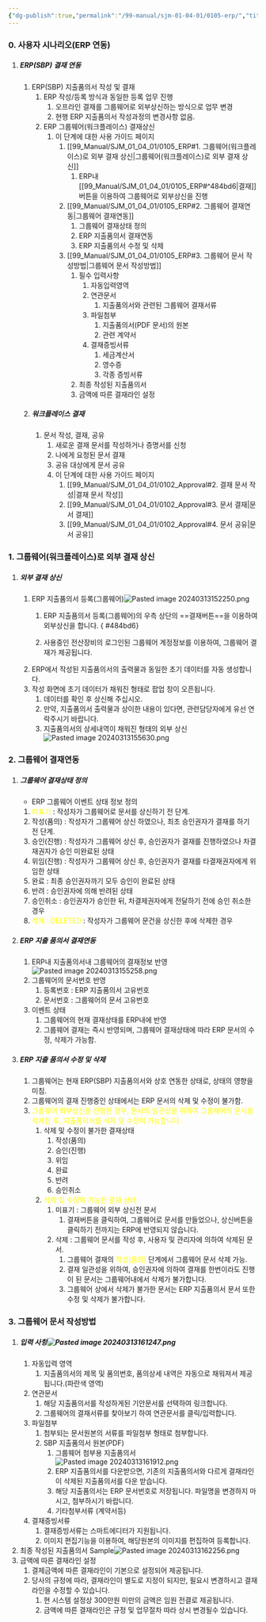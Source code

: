 ```yaml
---
{"dg-publish":true,"permalink":"/99-manual/sjm-01-04-01/0105-erp/","title":"1.5 ERP 연동","tags":["workplace","그룹웨어"],"noteIcon":"","created":"","updated":""}
---
```


### 0. 사용자 시나리오(ERP 연동)

1. ##### ERP(SBP) 결재 연동
	1.  ERP(SBP) 지출품의서 작성 및 결재
		1. ERP 작성/등록 방식과 동일한 등록 업무 진행
			1. 오프라인 결재를 그룹웨어로 외부상신하는 방식으로 업무 변경
			2. 현행 ERP 지출품의서 작성과정의 변경사항 없음.
		2. ERP 그룹웨어(워크플레이스) 결재상신 
			1. 이 단계에 대한 사용 가이드 페이지
				1. [[99_Manual/SJM_01_04_01/0105_ERP#1. 그룹웨어(워크플레이스)로 외부 결재 상신\|그룹웨어(워크플레이스)로 외부 결재 상신]]
					1. ERP내 [[99_Manual/SJM_01_04_01/0105_ERP#^484bd6\|결재]]버튼을 이용하여 그룹웨어로 외부상신을 진행
				2. [[99_Manual/SJM_01_04_01/0105_ERP#2. 그룹웨어 결재연동\|그룹웨어 결재연동]]
					1. 그룹웨어 결재상태 정의
					2. ERP 지출품의서 결재연동
					3. ERP 지출품의서 수정 및 삭제
				3. [[99_Manual/SJM_01_04_01/0105_ERP#3. 그룹웨어 문서 작성방법\|그룹웨어 문서 작성방법]]
					1. 필수 입력사항
						1. 자동입력영역
						2. 연관문서
							1. 지출품의서와 관련된 그룹웨어 결재서류
						3. 파일첨부
							1. 지출품의서(PDF 문서)의 원본
							2. 관련 계약서
						4. 결재증빙서류
							1. 세금계산서
							2. 영수증
							3. 각종 증빙서류
					2. 최종 작성된 지출품의서
					3. 금액에 따른 결재라인 설정
	2. ##### 워크플레이스 결재
		1. 문서 작성, 결재, 공유
			1. 새로운 결재 문서를 작성하거나 증명서를 신청
			2. 나에게 요청된 문서 결재
			3. 공유 대상에게 문서 공유
			4. 이 단계에 대한 사용 가이드 페이지
				1. [[99_Manual/SJM_01_04_01/0102_Approval#2. 결재 문서 작성\|결재 문서 작성]]
				2. [[99_Manual/SJM_01_04_01/0102_Approval#3. 문서 결재\|문서 결재]]
				3. [[99_Manual/SJM_01_04_01/0102_Approval#4. 문서 공유\|문서 공유]]

### 1. 그룹웨어(워크플레이스)로 외부 결재 상신
1. ##### 외부 결재 상신
	1. ERP 지출품의서 등록(그룹웨어)![Pasted image 20240313152250.png](/img/user/Attach/Pasted%20image%2020240313152250.png)
		1. ERP 지출품의서 등록(그룹웨어)의 우측 상단의 ==결재버튼==을 이용하여 외부상신을 합니다.
{ #484bd6}

		2. 사용중인 전산장비의 로그인된 그룹웨어 계정정보를 이용하여, 그룹웨어 결재가 제공됩니다.
	2. ERP에서 작성된 지출품의서의 출력물과 동일한 초기 데이터를 자동 생성합니다.
	3. 작성 화면에 초기 데이터가 채워진 형태로 팝업 창이 오픈됩니다. 
		1. 데이터를 확인 후 상신해 주십시오.
		2. 만약, 지출품의서 출력물과 상이한 내용이 있다면, 관련담당자에게 유선 연락주시기 바랍니다.
		3. 지출품의서의 상세내역이 채워진 형태의 외부 상신![Pasted image 20240313155630.png](/img/user/Attach/Pasted%20image%2020240313155630.png)
### 2. 그룹웨어 결재연동
1. ##### 그룹웨어 결재상태 정의
	- ERP 그룹웨어 이벤트 상태 정보 정의
	1. <font color="#ffff00">미표기</font> : 작성자가 그룹웨어로 문서를 상신하기 전 단계.
	2. 작성(품의) : 작성자가 그룹웨어 상신 하였으나, 최초 승인권자가 결재를 하기 전 단계.
	3. 승인(진행) : 작성자가 그룹웨어 상신 후, 승인권자가 결재를 진행하였으나 차결재권자가 승인 미완료된 상태
	4. 위임(진행) : 작성자가 그룹웨어 상신 후, 승인권자가 결재를 타결재권자에게 위임한 상태
	5. 완료 : 최종 승인권자까기 모두 승인이 완료된 상태
	6. 반려 : 승인권자에 의해 반려된 상태
	7. 승인취소 : 승인권자가 승인한 뒤, 차결제권자에게 전달하기 전에 승인 취소한 경우
	8. <font color="#ffff00">삭제 : DELETED</font> : 작성자가 그룹웨어 문건을 상신한 후에 삭제한 경우
2. ##### ERP 지출 품의서 결재연동
	1. ERP내 지출품의서내 그룹웨어의 결재정보 반영![Pasted image 20240313155258.png](/img/user/Attach/Pasted%20image%2020240313155258.png)
	2. 그룹웨어의 문서번호 반영
		1. 등록번호 : ERP 지출품의서 고유번호
		2. 문서번호 : 그룹웨어의 문서 고유번호
	3. 이벤트 상태
		1. 그룹웨어의 현재 결재상태를 ERP내에 반영
		2. 그룹웨어 결재는 즉시 반영되며, 그룹웨어 결재상태에 따라 ERP 문서의 수정, 삭제가 가능함.
3. ##### ERP 지출 품의서 수정 및 삭제
	1. 그룹웨어는 현재 ERP(SBP) 지출품의서와 상호 연동한 상태로, 상태의 영향을 미침.
	2. 그룹웨어의 결재 진행중인 상태에서는 ERP 문서의 삭제 및 수정이 불가함.
	3. <font color="#ffff00">그룹웨어 외부상신을 진행한 경우, 문서의 일관성을 위하여 그룹웨어의 문서를 삭제한 후, 지출품의서를 삭제 및 수정이 가능합니다.</font>
		1. 삭제 및 수정이 불가한 결재상태
			1. 작성(품의)
			2. 승인(진행)
			3. 위임
			4. 완료
			5. 반려
			6. 승인취소
		2. <font color="#ffff00">삭제 및 수정이 가능한 결재 상태</font>
			1. 미표기 : 그룹웨어 외부 상신전 문서
				1. 결재버튼을 클릭하여, 그룹웨어로 문서를 만들었으나, 상신버튼을 클릭하기 전까지는 ERP에 반영되지 않습니다.
			2. 삭제 : 그룹웨어 문서를 작성 후, 사용자 및 관리자에 의하여 삭제된 문서.
				1. 그룹웨어 결재의 <font color="#ffff00">작성(품의)</font> 단계에서 그룹웨어 문서 삭제 가능.
				2. 결재 일관성을 위하여, 승인권자에 의하여 결재를 한번이라도 진행이 된 문서는 그룹웨어내에서 삭제가 불가합니다.
				3. 그룹웨어 상에서 삭제가 불가한 문서는 ERP 지출품의서 문서 또한 수정 및 삭제가 불가합니다.
### 3. 그룹웨어 문서 작성방법
1. ##### 입력 사항![Pasted image 20240313161247.png](/img/user/Attach/Pasted%20image%2020240313161247.png)
	1. 자동입력 영역
		1. 지출품의서의 제목 및 품의번호, 품의상세 내역은 자동으로 채워져서 제공됩니다.(파란색 영역) 
	2. 연관문서
		1. 해당 지출품의서를 작성하게된 기안문서를 선택하여 링크합니다.
		2. 그룹웨어의 결재서류를 찾아보기 하여 연관문서를 클릭/입력합니다.
	3. 파일첨부
		1. 첨부되는 문서원본의 서류를 파일첨부 형태로 첨부합니다.
		2. SBP 지출품의서 원본(PDF)
			1. 그룹웨어 첨부용 지출품의서![Pasted image 20240313161912.png](/img/user/Attach/Pasted%20image%2020240313161912.png)
			2. ERP 지출품의서를 다운받으면, 기존의 지출품의서와 다르게 결재라인이 삭제된 지출품의서를 다운 받습니다.
			3. 해당 지출품의서는 ERP 문서번호로 저장됩니다. 파일명을 변경하지 마시고, 첨부하시기 바랍니다.
			4. 기타첨부서류 (계약서등)
	4. 결재증빙서류
		1. 결재증빙서류는 스마트에디터가 지원됩니다. 
		2. 이미지 편집기능을 이용하여, 해당원본의 이미지를 편집하여 등록합니다.
2. 최종 작성된 지출품의서 Sample![Pasted image 20240313162256.png](/img/user/Attach/Pasted%20image%2020240313162256.png)
3. 금액에 따른 결재라인 설정
	1. 결제금액에 따른 결재라인이 기본으로 설정되어 제공됩니다.
	2. 당사의 규정에 따라, 결재라인이 별도로 지정이 되지만, 필요시 변경하시고 결재라인을 수정할 수 있습니다.
		1. 현 시스템 설정상 300만원 미만의 금액은 임원 전결로 제공됩니다.
		2. 금액에 따른 결재라인은 규정 및 업무절차 따라 상시 변경될수 있습니다.

